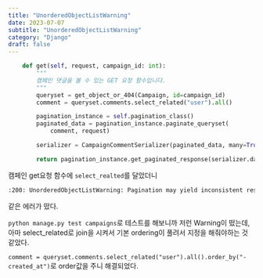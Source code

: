 ```yaml
---
title: "UnorderedObjectListWarning"
date: 2023-07-07
subtitle: "UnorderedObjectListWarning"
category: "Django"
draft: false
---
```


```python
    def get(self, request, campaign_id: int):
        """
        캠페인 댓글을 볼 수 있는 GET 요청 함수입니다.
        """
        queryset = get_object_or_404(Campaign, id=campaign_id)
        comment = queryset.comments.select_related("user").all()

        pagination_instance = self.pagination_class()
        paginated_data = pagination_instance.paginate_queryset(
            comment, request)

        serializer = CampaignCommentSerializer(paginated_data, many=True)

        return pagination_instance.get_paginated_response(serializer.data)
```

캠페인 get요청 함수에 `select_realted`를 달았더니

```bash
:200: UnorderedObjectListWarning: Pagination may yield inconsistent results with an unordered object_list: <class 'campaigns.models.CampaignComment'> QuerySet.
```

같은 에러가 떴다.

`python manage.py test campaigns`로 테스트를 해보니까 저런 Warning이 떴는데, 아마 select_related로 join을 시켜서 기본 ordering이 풀려서 지정을 해줘야하는 것 같았다.

`comment = queryset.comments.select_related("user").all().order_by("-created_at")`로 order값을 주니 해결되었다.
